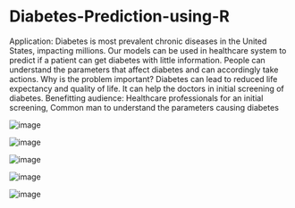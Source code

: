 # Diabetes-Prediction-using-R
Application:
Diabetes is most prevalent chronic diseases in the United States, impacting millions. 
Our models can be used in healthcare system to predict if a patient can get diabetes with little information.
People can understand the parameters that affect diabetes and can accordingly take actions.
Why is the problem important?
Diabetes can lead to reduced life expectancy and quality of life.
It can help the doctors in initial screening of diabetes.
Benefitting audience:
Healthcare professionals for an initial screening,
Common man to understand the parameters causing diabetes

![image](https://user-images.githubusercontent.com/110859283/187549013-bc93dd5f-17f1-4c20-8a5e-4137cc4a381c.png)

![image](https://user-images.githubusercontent.com/110859283/187549090-a64fb5a1-60ec-4004-b506-f4570955921c.png)

![image](https://user-images.githubusercontent.com/110859283/187549140-3beab039-731a-4cb3-a2a2-60dbb9b6b192.png)

![image](https://user-images.githubusercontent.com/110859283/187549170-b1fb7e70-b6ad-4335-9db6-ee3603d74824.png)

![image](https://user-images.githubusercontent.com/110859283/187549193-25460068-1466-4cc1-bdb8-2adcf206fb27.png)

